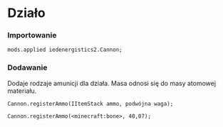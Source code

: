 # Działo

### Importowanie

```zenscript
mods.applied iedenergistics2.Cannon;
```

### Dodawanie

Dodaje rodzaje amunicji dla działa. Masa odnosi się do masy atomowej materiału.

```zenscript
Cannon.registerAmmo(IItemStack ammo, podwójna waga);

Cannon.registerAmmo(<minecraft:bone>, 40,07);
```